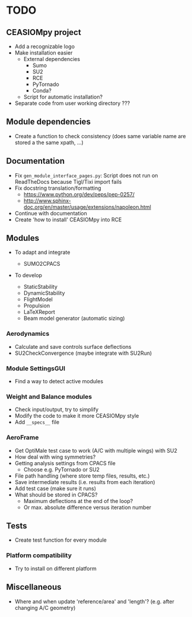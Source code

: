 # TODO

## CEASIOMpy project
* Add a recognizable logo
* Make installation easier
    * External dependencies
        * Sumo
        * SU2
        * RCE
        * PyTornado
        * Conda?
    * Script for automatic installation?
* Separate code from user working directory ???

## Module dependencies
* Create a function to check consistency (does same variable name are stored a the same xpath, ...)


## Documentation
* Fix `gen_module_interface_pages.py`: Script does not run on ReadTheDocs because Tigl/Tixi import fails
* Fix docstring translation/formatting
    * https://www.python.org/dev/peps/pep-0257/
    * http://www.sphinx-doc.org/en/master/usage/extensions/napoleon.html
* Continue with documentation
* Create 'how to install' CEASIOMpy into RCE

## Modules
* To adapt and integrate
    * SUMO2CPACS

* To develop
    * StaticStability
    * DynamicStability
    * FlightModel
    * Propulsion
    * LaTeXReport
    * Beam model generator (automatic sizing)

### Aerodynamics
* Calculate and save controls surface deflections
* SU2CheckConvergence (maybe integrate with SU2Run)

### Module SettingsGUI
* Find a way to detect active modules

### Weight and Balance modules
* Check input/output, try to simplify
* Modify the code to make it more CEASIOMpy style
* Add `__specs__` file

### AeroFrame
* Get OptiMale test case to work (A/C with multiple wings) with SU2
* How deal with wing symmetries?
* Getting analysis settings from CPACS file
    * Choose e.g. PyTornado or SU2
* File path handling (where store temp files, results, etc.)
* Save intermediate results (i.e. results from each iteration)
* Add test case (make sure it runs)
* What should be stored in CPACS?
    * Maximum deflections at the end of the loop?
    * Or max. absolute difference versus iteration number

## Tests
* Create test function for every module

### Platform compatibility
* Try to install on different platform

## Miscellaneous
* Where and when update 'reference/area' and 'length'? (e.g. after changing A/C geometry)
